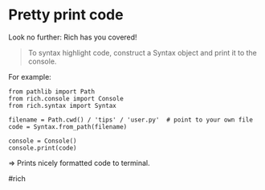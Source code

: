# Pretty print code

Look no further: Rich has you covered!

> To syntax highlight code, construct a Syntax object and print it to the console.

For example:

```
from pathlib import Path
from rich.console import Console
from rich.syntax import Syntax

filename = Path.cwd() / 'tips' / 'user.py'  # point to your own file
code = Syntax.from_path(filename)

console = Console()
console.print(code)
```

=> Prints nicely formatted code to terminal.

#rich
